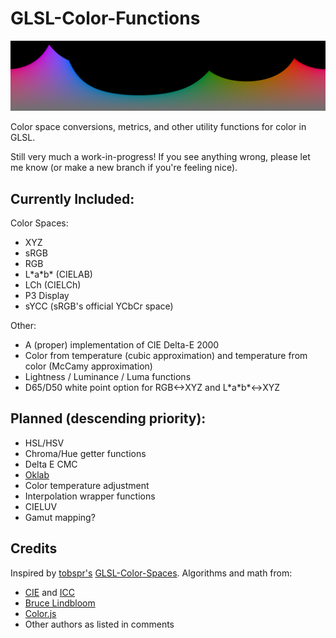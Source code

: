 # GLSL-Color-Functions

![LCh color space sRGB gamut](screenshot2.png?raw=true "sRGB Gamut in LCh Color Space")

Color space conversions, metrics, and other utility functions for color in GLSL.

Still very much a work-in-progress! If you see anything wrong, please let me know (or make a new branch if you're feeling nice).

## Currently Included:
Color Spaces:
* XYZ
* sRGB
* RGB
* L\*a\*b\* (CIELAB)
* LCh (CIELCh)
* P3 Display
* sYCC (sRGB's official YCbCr space)

Other:
* A (proper) implementation of CIE Delta-E 2000
* Color from temperature (cubic approximation) and temperature from color (McCamy approximation)
* Lightness / Luminance / Luma functions
* D65/D50 white point option for RGB<->XYZ and L\*a\*b\*<->XYZ

## Planned (descending priority):
* HSL/HSV
* Chroma/Hue getter functions
* Delta E CMC
* [Oklab](https://bottosson.github.io/posts/oklab/)
* Color temperature adjustment
* Interpolation wrapper functions
* CIELUV
* Gamut mapping?

## Credits

Inspired by [tobspr's](https://github.com/tobspr) [GLSL-Color-Spaces](https://github.com/tobspr/GLSL-Color-Spaces).
Algorithms and math from:
* [CIE](https://cie.co.at/) and [ICC](https://www.color.org/)
* [Bruce Lindbloom](http://www.brucelindbloom.com/)
* [Color.js](https://colorjs.io/)
* Other authors as listed in comments

